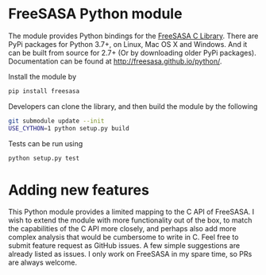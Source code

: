 # FreeSASA Python module

The module provides Python bindings for the [FreeSASA C Library](https://github.com/mittinatten/freesasa).
There are PyPi packages for Python 3.7+, on Linux, Mac OS X and Windows.
And it can be built from source for 2.7+ (Or by downloading older PyPi packages).
Documentation can be found at http://freesasa.github.io/python/.

Install the module by

```sh
pip install freesasa
```

Developers can clone the library, and then build the module by the following

```sh
git submodule update --init
USE_CYTHON=1 python setup.py build
```

Tests can be run using

```sh
python setup.py test
```

# Adding new features

This Python module provides a limited mapping to the C API of FreeSASA.
I wish to extend the module with more functionality out of the box,
to match the capabilities of the C API more closely,
and perhaps also add more complex analysis that would be cumbersome to write in C.
Feel free to submit feature request as GitHub issues.
A few simple suggestions are already listed as issues.
I only work on FreeSASA in my spare time, so PRs are always welcome.
